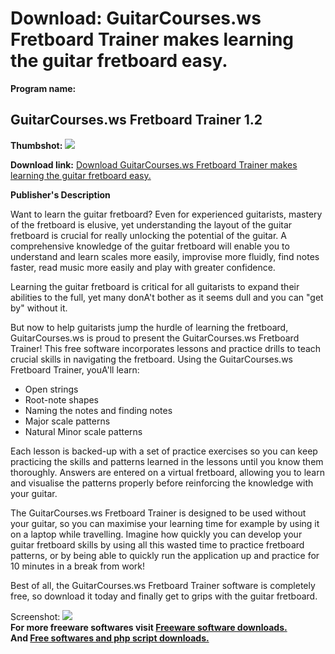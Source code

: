 # Download: GuitarCourses.ws Fretboard Trainer makes learning the guitar fretboard easy.

**Program name:**

## GuitarCourses.ws Fretboard Trainer 1.2

  
**Thumbshot:** ![](http://www.freewarefiles.com/screenshot/gtrcrsfrettrnr_md.jpg)   
  
**Download link:** [Download GuitarCourses.ws Fretboard Trainer makes learning the guitar fretboard easy.](http://freesoftwares.boysofts.com/GuitarCourses-ws-Fretboard-Trainer_program_57430.html)  
  


**Publisher's Description**  
  


Want to learn the guitar fretboard? Even for experienced guitarists, mastery of the fretboard is elusive, yet understanding the layout of the guitar fretboard is crucial for really unlocking the potential of the guitar. A comprehensive knowledge of the guitar fretboard will enable you to understand and learn scales more easily, improvise more fluidly, find notes faster, read music more easily and play with greater confidence. 

Learning the guitar fretboard is critical for all guitarists to expand their abilities to the full, yet many donA't bother as it seems dull and you can "get by" without it.

But now to help guitarists jump the hurdle of learning the fretboard, GuitarCourses.ws is proud to present the GuitarCourses.ws Fretboard Trainer! This free software incorporates lessons and practice drills to teach crucial skills in navigating the fretboard. Using the GuitarCourses.ws Fretboard Trainer, youA'll learn:

  * Open strings 
  * Root-note shapes 
  * Naming the notes and finding notes 
  * Major scale patterns 
  * Natural Minor scale patterns 

Each lesson is backed-up with a set of practice exercises so you can keep practicing the skills and patterns learned in the lessons until you know them thoroughly. Answers are entered on a virtual fretboard, allowing you to learn and visualise the patterns properly before reinforcing the knowledge with your guitar.

The GuitarCourses.ws Fretboard Trainer is designed to be used without your guitar, so you can maximise your learning time for example by using it on a laptop while travelling. Imagine how quickly you can develop your guitar fretboard skills by using all this wasted time to practice fretboard patterns, or by being able to quickly run the application up and practice for 10 minutes in a break from work!

Best of all, the GuitarCourses.ws Fretboard Trainer software is completely free, so download it today and finally get to grips with the guitar fretboard.

  
  
Screenshot: ![](http://www.freewarefiles.com/screenshot/gtrcrsfrettrnr.jpg)   
**For more freeware softwares visit [Freeware software downloads.](http://freesoftwares.boysofts.com/)**   
**And [Free softwares and php script downloads.](http://www.boysofts.com/)**
